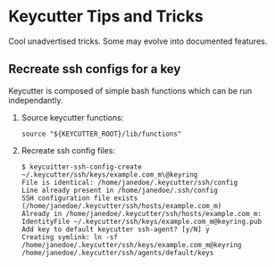 # Keycutter Tips and Tricks

Cool unadvertised tricks. Some may evolve into documented features.

## Recreate ssh configs for a key

Keycutter is composed of simple bash functions which can be run independantly.

1. Source keycutter functions:

    ```shell
    source "${KEYCUTTER_ROOT}/lib/functions"
    ```

2. Recreate ssh config files:

    ```shell
    $ keycuitter-ssh-config-create ~/.keycutter/ssh/keys/example.com_m\@keyring
    File is identical: /home/janedoe/.keycutter/ssh/config
    Line already present in /home/janedoe/.ssh/config
    SSH configuration file exists (/home/janedoe/.keycutter/ssh/hosts/example.com_m)
    Already in /home/janedoe/.keycutter/ssh/hosts/example.com_m:   IdentityFile ~/.keycutter/ssh/keys/example.com_m@keyring.pub
    Add key to default keycutter ssh-agent? [y/N] y
    Creating symlink: ln -sf /home/janedoe/.keycutter/ssh/keys/example.com_m@keyring /home/janedoe/.keycutter/ssh/agents/default/keys
    ```
